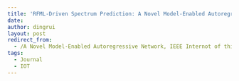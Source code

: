 ```yaml
---
title: 'RFML-Driven Spectrum Prediction: A Novel Model-Enabled Autoregressive Network'
date: 
author: dingrui
layout: post
redirect_from:
  - /A Novel Model-Enabled Autoregressive Network, IEEE Internot of things Journal, vol. 9, no. 18, pp. 18164-18165, 2022./
tags:
  - Journal
  - IOT
---
```


